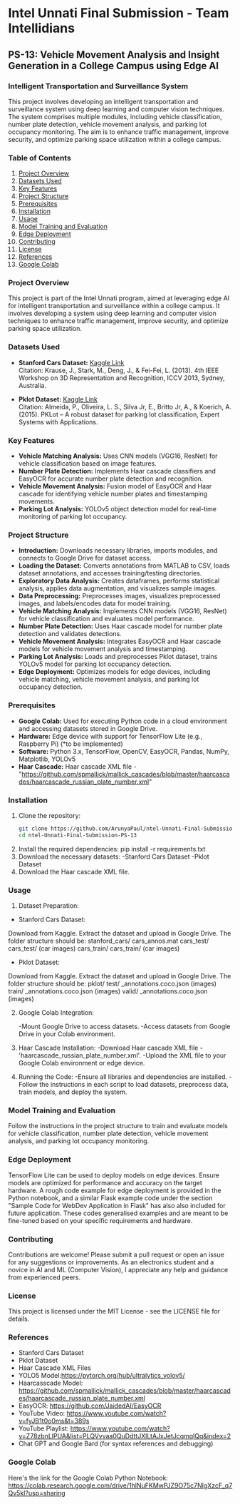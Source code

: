# Intel Unnati Final Submission - Team Intellidians

## PS-13: Vehicle Movement Analysis and Insight Generation in a College Campus using Edge AI

### Intelligent Transportation and Surveillance System

This project involves developing an intelligent transportation and surveillance system using deep learning and computer vision techniques. The system comprises multiple modules, including vehicle classification, number plate detection, vehicle movement analysis, and parking lot occupancy monitoring. The aim is to enhance traffic management, improve security, and optimize parking space utilization within a college campus.

### Table of Contents

1. [Project Overview](#project-overview)
2. [Datasets Used](#datasets-used)
3. [Key Features](#key-features)
4. [Project Structure](#project-structure)
5. [Prerequisites](#prerequisites)
6. [Installation](#installation)
7. [Usage](#usage)
8. [Model Training and Evaluation](#model-training-and-evaluation)
9. [Edge Deployment](#edge-deployment)
10. [Contributing](#contributing)
11. [License](#license)
12. [References](#references)
13. [Google Colab](#google-colab)

### Project Overview

This project is part of the Intel Unnati program, aimed at leveraging edge AI for intelligent transportation and surveillance within a college campus. It involves developing a system using deep learning and computer vision techniques to enhance traffic management, improve security, and optimize parking space utilization.

### Datasets Used

- **Stanford Cars Dataset:** [Kaggle Link](https://www.kaggle.com/datasets/jessicali9530/stanford-cars-dataset)  
  Citation: Krause, J., Stark, M., Deng, J., & Fei-Fei, L. (2013). 4th IEEE Workshop on 3D Representation and Recognition, ICCV 2013, Sydney, Australia.

- **Pklot Dataset:** [Kaggle Link](https://www.kaggle.com/datasets/ammarnassanalhajali/pklot-dataset)  
  Citation: Almeida, P., Oliveira, L. S., Silva Jr, E., Britto Jr, A., & Koerich, A. (2015). PKLot – A robust dataset for parking lot classification, Expert Systems with Applications.

### Key Features

- **Vehicle Matching Analysis:** Uses CNN models (VGG16, ResNet) for vehicle classification based on image features.
- **Number Plate Detection:** Implements Haar cascade classifiers and EasyOCR for accurate number plate detection and recognition.
- **Vehicle Movement Analysis:** Fusion model of EasyOCR and Haar cascade for identifying vehicle number plates and timestamping movements.
- **Parking Lot Analysis:** YOLOv5 object detection model for real-time monitoring of parking lot occupancy.

### Project Structure

- **Introduction:** Downloads necessary libraries, imports modules, and connects to Google Drive for dataset access.
- **Loading the Dataset:** Converts annotations from MATLAB to CSV, loads dataset annotations, and accesses training/testing directories.
- **Exploratory Data Analysis:** Creates dataframes, performs statistical analysis, applies data augmentation, and visualizes sample images.
- **Data Preprocessing:** Preprocesses images, visualizes preprocessed images, and labels/encodes data for model training.
- **Vehicle Matching Analysis:** Implements CNN models (VGG16, ResNet) for vehicle classification and evaluates model performance.
- **Number Plate Detection:** Uses Haar cascade model for number plate detection and validates detections.
- **Vehicle Movement Analysis:** Integrates EasyOCR and Haar cascade models for vehicle movement analysis and timestamping.
- **Parking Lot Analysis:** Loads and preprocesses Pklot dataset, trains YOLOv5 model for parking lot occupancy detection.
- **Edge Deployment:** Optimizes models for edge devices, including vehicle matching, vehicle movement analysis, and parking lot occupancy detection.

### Prerequisites

- **Google Colab:** Used for executing Python code in a cloud environment and accessing datasets stored in Google Drive.
- **Hardware:** Edge device with support for TensorFlow Lite (e.g., Raspberry Pi) (*to be implemented)
- **Software:** Python 3.x, TensorFlow, OpenCV, EasyOCR, Pandas, NumPy, Matplotlib, YOLOv5
- **Haar Cascade:** Haar cascade XML file - "https://github.com/spmallick/mallick_cascades/blob/master/haarcascades/haarcascade_russian_plate_number.xml"

### Installation

1. Clone the repository:
   ```bash
   git clone https://github.com/ArunyaPaul/ntel-Unnati-Final-Submission-PS-13.git
   cd ntel-Unnati-Final-Submission-PS-13
2. Install the required dependencies:
   pip install -r requirements.txt
3. Download the necessary datasets:
   -Stanford Cars Dataset
   -Pklot Dataset
4. Download the Haar cascade XML file.

### Usage

1. Dataset Preparation:
   
  - Stanford Cars Dataset:
   
   Download from Kaggle.
   Extract the dataset and upload in Google Drive. The folder structure should be:
   stanford_cars/
    cars_annos.mat
    cars_test/
        cars_test/
            (car images)
    cars_train/
        cars_train/
            (car images)
   
  - Pklot Dataset:
   
   Download from Kaggle.
   Extract the dataset and upload in Google Drive. The folder structure should be:
   pklot/
    test/
        _annotations.coco.json
        (images)
    train/
        _annotations.coco.json
        (images)
    valid/
        _annotations.coco.json
        (images)

2. Google Colab Integration:
   
   -Mount Google Drive to access datasets.
   -Access datasets from Google Drive in your Colab environment.
   
3. Haar Cascade Installation:
   -Download Haar cascade XML file - 'haarcascade_russian_plate_number.xml'.
   -Upload the XML file to your Google Colab environment or edge device.

4. Running the Code:
   -Ensure all libraries and dependencies are installed.
   -Follow the instructions in each script to load datasets, preprocess data, train models, and deploy the system.

### Model Training and Evaluation

Follow the instructions in the project structure to train and evaluate models for vehicle classification, number plate detection, vehicle movement analysis, and parking lot occupancy monitoring.

### Edge Deployment

TensorFlow Lite can be used to deploy models on edge devices. Ensure models are optimized for performance and accuracy on the target hardware. A rough code example for edge deployment is provided in the Python notebook, and a similar Flask example code under the section "Sample Code for WebDev Application in Flask" has also also included for future application. These codes generalised examples and are meant to be fine-tuned based on your specific requirements and hardware.

### Contributing

Contributions are welcome! Please submit a pull request or open an issue for any suggestions or improvements. As an electronics student and a novice in AI and ML (Computer Vision), I appreciate any help and guidance from experienced peers.

### License

This project is licensed under the MIT License - see the LICENSE file for details.

### References

- Stanford Cars Dataset
- Pklot Dataset
- Haar Cascade XML Files
- YOLO5 Model:https://pytorch.org/hub/ultralytics_yolov5/
- Haarcasscade Model: https://github.com/spmallick/mallick_cascades/blob/master/haarcascades/haarcascade_russian_plate_number.xml
- EasyOCR: https://github.com/JaidedAI/EasyOCR
- YouTube Video: https://www.youtube.com/watch?v=fyJB1t0o0ms&t=389s
- YouTube Playlist: https://www.youtube.com/watch?v=Z78zbnLlPUA&list=PLQVvvaa0QuDdttJXlLtAJxJetJcqmqlQq&index=2
- Chat GPT and Google Bard (for syntax references and debugging)

### Google Colab

Here's the link for the Google Colab Python Notebook: https://colab.research.google.com/drive/1hlNuFKMwPJZ9O75c7NlgXzcF_q7Qv5kI?usp=sharing
